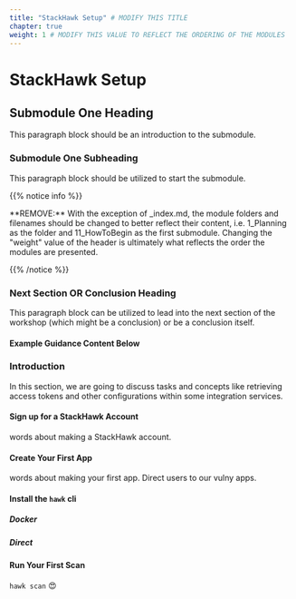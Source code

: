 ```yaml
---
title: "StackHawk Setup" # MODIFY THIS TITLE
chapter: true
weight: 1 # MODIFY THIS VALUE TO REFLECT THE ORDERING OF THE MODULES
---
```


# StackHawk Setup <!-- MODIFY THIS HEADING -->

## Submodule One Heading <!-- MODIFY THIS SUBHEADING -->

This paragraph block should be an introduction to the submodule.

### Submodule One Subheading <!-- MODIFY THIS SUBHEADING -->
This paragraph block should be utilized to start the submodule. <br>

{{% notice info %}}
<p style='text-align: left;'>
**REMOVE:** With the exception of _index.md, the module folders and filenames should be changed to better reflect their content, i.e. 1_Planning as the folder and 11_HowToBegin as the first submodule. Changing the "weight" value of the header is ultimately what reflects the order the modules are presented.
</p>
{{% /notice %}}

### Next Section OR Conclusion Heading <!-- MODIFY THIS HEADING -->
This paragraph block can be utilized to lead into the next section of the workshop (which might be a conclusion) or be a conclusion itself.

#### Example Guidance Content Below


### Introduction <!-- MODIFY THIS HEADING -->
In this section, we are going to discuss tasks and concepts like retrieving access tokens and other configurations within some integration services.

#### Sign up for a StackHawk Account

words about making a StackHawk account.

#### Create Your First App

words about making your first app. Direct users to our vulny apps.

#### Install the `hawk` cli

##### Docker

##### Direct

#### Run Your First Scan

`hawk scan` 😍
